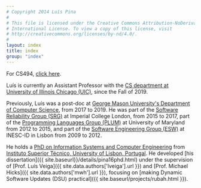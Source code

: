```yaml
---
# Copyright 2014 Luís Pina
#
# This file is licensed under the Creative Commons Attribution-NoDerivatives 4.0
# International License. To view a copy of this license, visit
# http://creativecommons.org/licenses/by-nd/4.0/.
#
layout: index
title: index
group: "index"
---
```


For CS494, [click here](https://luisggpina.github.io/cs494-s20-site/).

Luís is currently an Assistant Professor with the [CS department at University of Illinois Chicago (UIC)](https://cs.uic.edu/), since the Fall of 2019.

Previously, Luís was a post-doc at [George Mason University's Department of
Computer Science](https://cs.gmu.edu), from 2017 to 2019.  He was part of the
[Software Reliability Group (SRG)](https://srg.doc.ic.ac.uk/) at Imperial
College London, from 2015 to 2017, part of the [Programming Languages Group
(PLUM)](https://www.cs.umd.edu/projects/PL/) at University of Maryland from 2012
to 2015, and part of the [Software Engineering Group
(ESW)](http://www.inesc-id.pt/group.php?grp=II03) at INESC-ID in Lisbon from
2009 to 2012.

He holds a [PhD on Information Systems and Computer
Engineering](https://fenix.tecnico.ulisboa.pt/cursos/deic?locale=en_EN) from
[Instituto Superior Técnico, University of Lisbon,
Portugal](http://tecnico.ulisboa.pt/en).  He developed
[his dissertation]({{ site.baseurl}}/details/pina16phd.html)
under the supervision of [Prof. Luís Veiga]({{ site.data.authors['lveiga'].url }})
and [Prof. Michael Hicks]({{ site.data.authors['mwh'].url }}),
focusing on [making Dynamic Software Updates (DSU) practical]({{ site.baseurl/projects/rubah.html }}).
